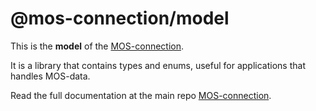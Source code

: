 # @mos-connection/model

This is the **model** of the [MOS-connection](https://github.com/nrkno/sofie-mos-connection).

It is a library that contains types and enums, useful for applications that handles MOS-data.

Read the full documentation at the main repo [MOS-connection](https://github.com/nrkno/sofie-mos-connection).
